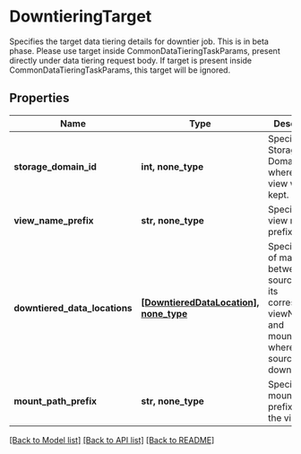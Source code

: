 # DowntieringTarget

Specifies the target data tiering details for downtier job. This is in beta phase. Please use target inside CommonDataTieringTaskParams, present directly under data tiering request body. If target is present inside CommonDataTieringTaskParams, this target will be ignored.

## Properties
Name | Type | Description | Notes
------------ | ------------- | ------------- | -------------
**storage_domain_id** | **int, none_type** | Specifies the Storage Domain ID where the view will be kept. | 
**view_name_prefix** | **str, none_type** | Specifies the view name prefix. | 
**downtiered_data_locations** | [**[DowntieredDataLocation], none_type**](DowntieredDataLocation.md) | Specifies a list of mapping between sources and its corresponding viewNames and mountPaths, where the sources were downtiered. | [optional] [readonly] 
**mount_path_prefix** | **str, none_type** | Specifies the mount path prefix inside the view. | [optional] 

[[Back to Model list]](../README.md#documentation-for-models) [[Back to API list]](../README.md#documentation-for-api-endpoints) [[Back to README]](../README.md)


